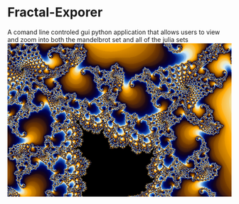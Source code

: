 # Fractal-Exporer
A comand line controled gui python application that allows users to view and zoom into both the mandelbrot set and all of the julia sets
![alt text](https://raw.githubusercontent.com/CellEight/Fractal-Explorer/master/1.png)
